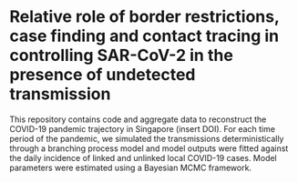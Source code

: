# Relative role of border restrictions, case finding and contact tracing in controlling SAR-CoV-2 in the presence of undetected transmission

This repository contains code and aggregate data to reconstruct the COVID-19 pandemic trajectory in Singapore (insert DOI). For each time period of the pandemic, we simulated the transmissions deterministically through a branching process model and model outputs were fitted against the daily incidence of linked and unlinked local COVID-19 cases. Model parameters were estimated using a Bayesian MCMC framework.
